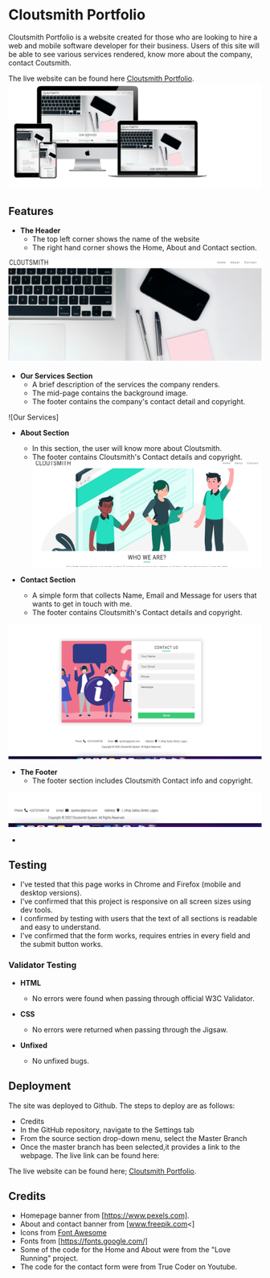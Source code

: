# Cloutsmith Portfolio

Cloutsmith Portfolio is a website created for those who are looking to hire a web and mobile software  developer for their business. Users of this site will be able to see various services rendered, know more about the company, contact Coutsmith.

The live website can be found here [Cloutsmith Portfolio](https://gbemisola23.github.io/Cloutsmith/index.html).
![Responsive](images/Mockup-screenshot.png)


## Features

* **The Header**
  - The top left corner shows the name of the website 
  - The right hand corner shows the Home, About and Contact section. 
  
![intro](/images/laptopscreenshot.png)



* **Our Services Section**
  - A brief description of the services the company renders.
  - The mid-page contains the background image.
  - The footer contains the company's contact detail and copyright.
  
  
![Our Services]

* **About Section**
  - In this section, the user will know more about Cloutsmith.
  - The footer contains Cloutsmith's Contact details and copyright.
![about](images/about-us-screenshot.png)


* **Contact Section**
  - A simple form that collects  Name, Email and Message for users that wants to get in touch with me.
  - The footer contains Cloutsmith's Contact details  and copyright.
    
![contact](images/Contact-screenshot.png)


* **The Footer**
  - The footer section includes Cloutsmith Contact info and copyright.

  
![footer](images/Footer-screenshot.png)


*


## Testing

* I've tested that this page works in Chrome and Firefox (mobile and desktop versions).
* I've confirmed that this project is responsive on all screen sizes using dev tools.
* I confirmed by testing with users that the text of all sections is readable and easy to understand.
* I've confirmed that the form works, requires entries in every field and the submit button works.

### Validator Testing

  * **HTML** 
    - No errors were found when passing through official W3C Validator.

  * **CSS**
    - No errors were returned when passing through the Jigsaw.
  

  * **Unfixed**    
    - No unfixed bugs.
 

 
     
## Deployment

The site was deployed to Github. The steps to deploy are as follows:
   - Credits
- In the GitHub repository, navigate to the Settings tab
- From the source section drop-down menu, select the Master Branch
- Once the master branch has been selected,it provides a link to the webpage.
The live link can be found here:

 The live website can be found here; [Cloutsmith Portfolio](https://gbemisola23.github.io/Cloutsmith/index.html).
  
 
## Credits


* Homepage banner from [https://www.pexels.com].
* About and contact banner from [www.freepik.com<]
* Icons from [Font Awesome](https://fontawesome.com/)
* Fonts from [https://fonts.google.com/]
* Some of the code for the Home and About were from the "Love Running" project.
* The code for the contact form were from True Coder on Youtube.
